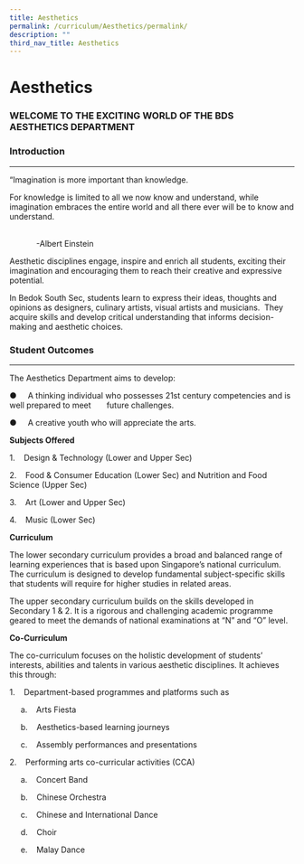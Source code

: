 ```yaml
---
title: Aesthetics
permalink: /curriculum/Aesthetics/permalink/
description: ""
third_nav_title: Aesthetics
---
```

Aesthetics
==========

### WELCOME TO THE EXCITING WORLD OF THE BDS AESTHETICS DEPARTMENT


  

### Introduction 
-------------

“Imagination is more important than knowledge.

For knowledge is limited to all we now know and understand, while imagination embraces the entire world and all there ever will be to know and understand.  

                                                                                                                                            -Albert Einstein

Aesthetic disciplines engage, inspire and enrich all students, exciting their imagination and encouraging them to reach their creative and expressive potential.  

In Bedok South Sec, students learn to express their ideas, thoughts and opinions as designers, culinary artists, visual artists and musicians.  They acquire skills and develop critical understanding that informs decision-making and aesthetic choices.  

### Student Outcomes
----------------

The Aesthetics Department aims to develop:  

●     A thinking individual who possesses 21st century competencies and is well prepared to meet       future challenges. 

●     A creative youth who will appreciate the arts.

<b>Subjects Offered</b>

1.    Design & Technology (Lower and Upper Sec)

2.    Food & Consumer Education (Lower Sec) and Nutrition and Food Science (Upper Sec)

3.    Art (Lower and Upper Sec)

4.    Music (Lower Sec)

<b>Curriculum</b>

The lower secondary curriculum provides a broad and balanced range of learning experiences that is based upon Singapore’s national curriculum. The curriculum is designed to develop fundamental subject-specific skills that students will require for higher studies in related areas.

  

The upper secondary curriculum builds on the skills developed in Secondary 1 & 2. It is a rigorous and challenging academic programme geared to meet the demands of national examinations at “N” and “O” level.  

  

<b>Co-Curriculum</b>

The co-curriculum focuses on the holistic development of students’ interests, abilities and talents in various aesthetic disciplines. It achieves this through: 

1.    Department-based programmes and platforms such as

     a.    Arts Fiesta 

     b.    Aesthetics-based learning journeys

     c.    Assembly performances and presentations

2.    Performing arts co-curricular activities (CCA)

     a.    Concert Band 

     b.    Chinese Orchestra

     c.    Chinese and International Dance

     d.    Choir

     e.    Malay Dance